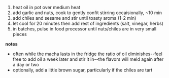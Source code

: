 1. heat oil in pot over medium heat
1. add garlic and nuts, cook to gently confit stirring occaisionally, ~10 min
1. add chiles and sesame and stir until toasty aroma (1-2 min)
1. let cool for 20 minutes then add rest of ingredients (salt, vinegar, herbs)
1. in batches, pulse in food processor until nuts/chiles are in very small pieces

**notes**
+ often while the macha lasts in the fridge the ratio of oil diminishes--feel free to add oil a week later and stir it in--the flavors will meld again after a day or two
+ optionally, add a little brown sugar, particularly if the chiles are tart
